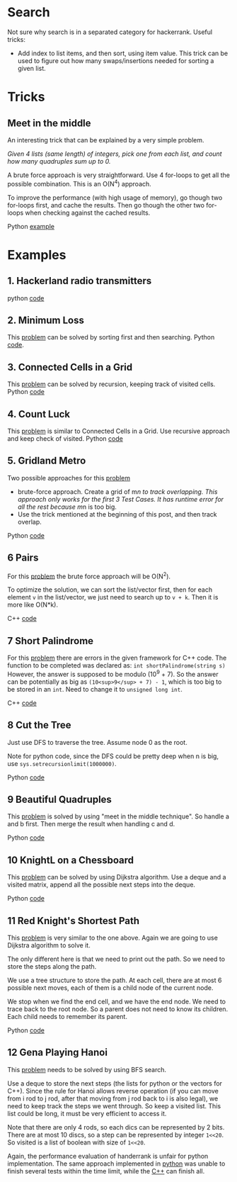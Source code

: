 # Search
Not sure why search is in a separated category for hackerrank.
Useful tricks:
* Add index to list items, and then sort, using item value. This trick can
be used to figure out how many swaps/insertions needed for sorting a given
list.

# Tricks
## Meet in the middle
An interesting trick that can be explained by a very simple problem.

_Given 4 lists (same length) of integers, pick one from each list, and count how many 
quadruples sum up to 0._

A brute force approach is very straightforward. Use 4 for-loops to get
all the possible combination. This is an O(N<sup>4</sup>) approach.

To improve the performance (with high usage of memory), go though
two for-loops first, and cache the results. Then go though the other 
two for-loops when checking against the cached results.

Python [example](meet_in_the_middle.py)

# Examples

## 1. Hackerland radio transmitters

python [code](hackerland_radio_transmitters.py)

## 2. Minimum Loss
This [problem](https://www.hackerrank.com/challenges/minimum-loss/problem) can be 
solved by sorting first and then searching.
Python [code](minimum_loss.py).

## 3. Connected Cells in a Grid
This [problem](https://www.hackerrank.com/challenges/connected-cell-in-a-grid/problem) can
be solved by recursion, keeping track of visited cells.
Python [code](connected_cell_in_a_grid.py)

## 4. Count Luck
This [problem](https://www.hackerrank.com/challenges/count-luck/problem) is similar
to Connected Cells in a Grid. Use recursive approach and keep check of visited.
Python [code](count_luck.py) 

## 5. Gridland Metro
Two possible approaches for this [problem](https://www.hackerrank.com/challenges/gridland-metro/problem)

* brute-force approach. Create a grid of m*n to track overlapping. 
This approach only works for the first 3 Test Cases. It has runtime error
for all the rest because m*n is too big.
* Use the trick mentioned at the beginning of this post, and then track
overlap.

Python [code](gridland_metro.py)

## 6 Pairs
For this [problem](https://www.hackerrank.com/challenges/pairs/problem) the
brute force approach will be O(N<sup>2</sup>).

To optimize the solution, we can sort the list/vector first, then for
each element ```v``` in the list/vector, we just need to search up 
to ```v + k```. Then it is more like O(N*k).

C++ [code](pairs.cpp)

## 7 Short Palindrome
For this [problem](https://www.hackerrank.com/challenges/short-palindrome/problem) 
there are errors in the given framework for C++ code.
The function to be completed was declared as:
```int shortPalindrome(string s)```
However, the answer is supposed to be modulo (10<sup>9</sup> + 7). So the answer 
can be potentially as big as ```(10<sup>9</sup> + 7) - 1```, which is too big to
be stored in an ```int```. Need to change it to ```unsigned long int```.

C++ [code](short_palindrome.cpp)

## 8 Cut the Tree
Just use DFS to traverse the tree. Assume node 0 as the root.

Note for python code, since the DFS could be pretty deep when n is big, use
```sys.setrecursionlimit(1000000)```.

Python [code](cut_the_tree.py)

## 9 Beautiful Quadruples
This [problem](https://www.hackerrank.com/challenges/xor-quadruples/problem)
is solved by using "meet in the middle technique". So handle
a and b first. Then merge the result when handling c and d.

Python [code](beautiful_quadruples.py)

## 10 KnightL on a Chessboard
This [problem](https://www.hackerrank.com/challenges/knightl-on-chessboard/problem) can 
be solved by using Dijkstra algorithm. Use a deque and a visited matrix, append all the possible 
next steps into the deque.

Python [code](knightl_on_a_chessboard.py)

## 11 Red Knight's Shortest Path
This [problem](https://www.hackerrank.com/challenges/red-knights-shortest-path/problem) is very
similar to the one above. Again we are going to use Dijkstra algorithm to solve it.

The only different here is that we need to print out the path. So we need to 
store the steps along the path. 

We use a tree structure to store the path. At each cell, there are at most 6 possible
next moves, each of them is a child node of the current node.

We stop when we find the end cell, and we have the end node. We need to trace back to 
the root node. So a parent does not need to know its children. Each child needs to 
remember its parent. 

Python [code](red_knights_shortest_path.py)

## 12 Gena Playing Hanoi
This [problem](https://www.hackerrank.com/challenges/gena/problem) needs to be solved 
by using BFS search. 

Use a deque to store the next steps (the lists for python or the vectors for C++). Since the rule
for Hanoi allows reverse operation (if you can move from i rod to j rod, after that moving from j rod 
back to i is also legal), we need to keep track the steps we went through. So keep a visited list. This list could be long, it must be very efficient to access it. 

Note that there are only 4 rods, so each dics can be represented by 2 bits. There are at most 10 discs, so a step can be represented by integer ```1<<20```. 
So visited is a list of boolean with size of ```1<<20```.

Again, the performance evaluation of handerrank is unfair for python implementation. The 
same approach implemented in [python](gena_playing_hanoi.py) was unable to finish several tests within the time limit, while the [C++](gena_playing_hanoi.cpp) can finish all.